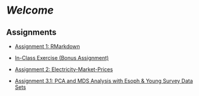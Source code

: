 # *Welcome*

## Assignments

- [Assignment 1: RMarkdown](Assignment1_RMarkdown.html)

- [In-Class Exercise (Bonus Assignment)](Bonus-Assignment.html)

- [Assignment 2: Electricity-Market-Prices](Assignment3_Electricity-Market-Prices.html)

- [Assignment 3.1: PCA and MDS Analysis with Esoph & Young Survey Data Sets](Assignment_3_Young_Survey.html)
